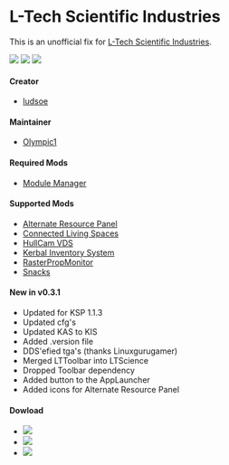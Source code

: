 # L-Tech Scientific Industries
This is an unofficial fix for [L-Tech Scientific Industries](http://forum.kerbalspaceprogram.com/threads/53813).

[![][GIT:shield]][GIT:release]
[![][KSP:shield]][KSP:website]
[![][MIT:shield]][MIT:license]
#### Creator
* [ludsoe](http://forum.kerbalspaceprogram.com/members/6628)

#### Maintainer
* [Olympic1](http://forum.kerbalspaceprogram.com/members/81815)

#### Required Mods
* [Module Manager](http://forum.kerbalspaceprogram.com/threads/55219)

#### Supported Mods
* [Alternate Resource Panel](http://forum.kerbalspaceprogram.com/threads/60227)
* [Connected Living Spaces](http://forum.kerbalspaceprogram.com/threads/122126)
* [HullCam VDS](http://forum.kerbalspaceprogram.com/threads/46365)
* [Kerbal Inventory System](http://forum.kerbalspaceprogram.com/threads/113111)
* [RasterPropMonitor](http://forum.kerbalspaceprogram.com/threads/117471)
* [Snacks](http://forum.kerbalspaceprogram.com/threads/90841)

#### New in v0.3.1
* Updated for KSP 1.1.3
* Updated cfg's
* Updated KAS to KIS
* Added .version file
* DDS'efied tga's (thanks Linuxgurugamer)
* Merged LTToolbar into LTScience
* Dropped Toolbar dependency
* Added button to the AppLauncher
* Added icons for Alternate Resource Panel

#### Dowload
* [![][GH:logo]][GH:url]
* [![][DB:logo]][DB:url]
* [![][SD:logo]][SD:url]



[GIT:release]: http://github.com/Olympic1/Unofficial_LTech/releases/latest
[GIT:shield]: http://img.shields.io/github/release/Olympic1/Unofficial_LTech.svg
[KSP:website]: http://kerbalspaceprogram.com

[KSP:shield]: http://img.shields.io/badge/KSP-v1.1.3-green.svg
[MIT:license]: http://github.com/Olympic1/Unofficial_LTech/blob/master/LICENSE.txt
[MIT:shield]: http://img.shields.io/badge/License-MIT-blue.svg

[GH:url]: https://github.com/Olympic1/Unofficial_LTech/releases
[GH:logo]: http://i59.tinypic.com/2i11u2d.jpg
[DB:url]: https://www.dropbox.com/s/e7hjvnr0xahyhy9/LTechRevived.zip?dl=0
[DB:logo]: http://i60.tinypic.com/70jj43.jpg
[SD:url]: https://spacedock.info/mod/227
[SD:logo]: http://i65.tinypic.com/ot0ks9.jpg